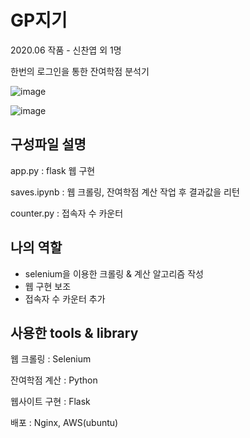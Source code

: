 # GP지기

2020.06 작품 - 신찬엽 외 1명

한번의 로그인을 통한 잔여학점 분석기

![image](https://user-images.githubusercontent.com/54899906/121851316-ecca5100-cd28-11eb-89a1-9d062eae09d5.png)

![image](https://user-images.githubusercontent.com/54899906/121851368-f9e74000-cd28-11eb-8a12-222e484a16e9.png)

## 구성파일 설명

app.py : flask 웹 구현

saves.ipynb : 웹 크롤링, 잔여학점 계산 작업 후 결과값을 리턴

counter.py : 접속자 수 카운터

## 나의 역할
- selenium을 이용한 크롤링 & 계산 알고리즘 작성
- 웹 구현 보조
- 접속자 수 카운터 추가

## 사용한 tools & library

웹 크롤링 : Selenium

잔여학점 계산 : Python

웹사이트 구현 : Flask

배포 : Nginx, AWS(ubuntu)
